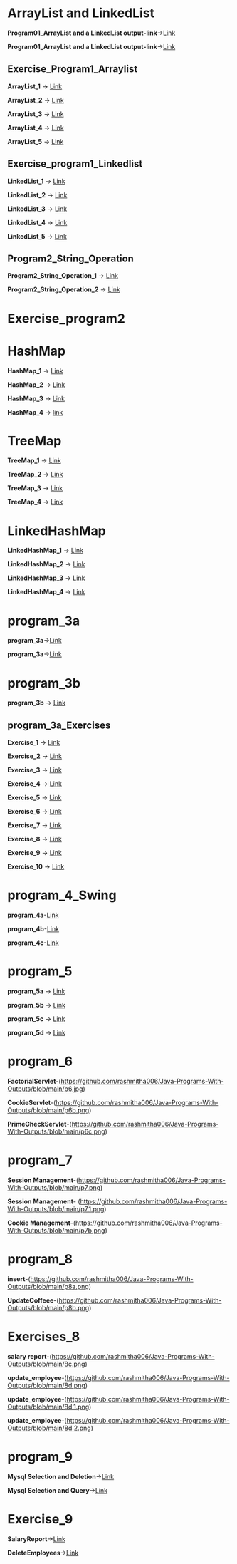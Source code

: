 # ArrayList and LinkedList
**Program01_ArrayList and a LinkedList output-link**->[Link](https://github.com/rashmitha006/Java-Programs-With-Outputs/blob/main/1_ArrayList%20and%20LinkedList/program1.png)

**Program01_ArrayList and a LinkedList output-link**->[Link](https://github.com/rashmitha006/Java-Programs-With-Outputs/blob/main/1_ArrayList%20and%20LinkedList/program11.png)



## Exercise_Program1_Arraylist

**ArrayList_1** -> [Link](https://github.com/rashmitha006/Java-Programs-With-Outputs/blob/main/1_ArrayList_Exercises/1ba.png)

**ArrayList_2** -> [Link](https://github.com/rashmitha006/Java-Programs-With-Outputs/blob/main/1_ArrayList_Exercises/1bb.png)

**ArrayList_3** -> [Link](https://github.com/rashmitha006/Java-Programs-With-Outputs/blob/main/1_ArrayList_Exercises/1b.c.png)

**ArrayList_4** -> [Link](https://github.com/rashmitha006/Java-Programs-With-Outputs/blob/main/1_ArrayList_Exercises/1b.d.png)

**ArrayList_5** -> [Link](https://github.com/rashmitha006/Java-Programs-With-Outputs/blob/main/1_ArrayList_Exercises/1b.e.png)

## Exercise_program1_Linkedlist

**LinkedList_1** -> [Link](https://github.com/rashmitha006/Java-Programs-With-Outputs/blob/main/1_Linked%20List_Exercises/1c.a.png)

**LinkedList_2** -> [Link](https://github.com/rashmitha006/Java-Programs-With-Outputs/blob/main/1_Linked%20List_Exercises/1c.b.png)

**LinkedList_3** -> [Link](https://github.com/rashmitha006/Java-Programs-With-Outputs/blob/main/1_Linked%20List_Exercises/1c.c.png)

**LinkedList_4** -> [Link](https://github.com/rashmitha006/Java-Programs-With-Outputs/blob/main/1_Linked%20List_Exercises/1c.d.png)

**LinkedList_5** -> [Link](https://github.com/rashmitha006/Java-Programs-With-Outputs/blob/main/1_Linked%20List_Exercises/1c.e.png)

## Program2_String_Operation

**Program2_String_Operation_1** -> [Link](https://github.com/rashmitha006/Java-Programs-With-Outputs/blob/main/2_HashSet,%20TreeSet%20and%20LinkedHashSet/p2.png)

**Program2_String_Operation_2** -> [Link](https://github.com/rashmitha006/Java-Programs-With-Outputs/blob/main/2_HashSet,%20TreeSet%20and%20LinkedHashSet/p2.1.png)

# Exercise_program2
# HashMap
**HashMap_1** -> [Link](https://github.com/rashmitha006/Java-Programs-With-Outputs/blob/main/2_HashMap_Exercises/Hash1.png)

**HashMap_2** -> [Link](https://github.com/rashmitha006/Java-Programs-With-Outputs/blob/main/2_HashMap_Exercises/Hash2.png)

**HashMap_3** -> [Link](https://github.com/rashmitha006/Java-Programs-With-Outputs/blob/main/2_HashMap_Exercises/Hash3.png)

**HashMap_4** -> [link](https://github.com/rashmitha006/Java-Programs-With-Outputs/blob/main/2_HashMap_Exercises/Hash4.png)

# TreeMap
**TreeMap_1** -> [Link](https://github.com/rashmitha006/Java-Programs-With-Outputs/blob/main/2_TreeMap_Exercises/Tree1.png)

**TreeMap_2** -> [Link](https://github.com/rashmitha006/Java-Programs-With-Outputs/blob/main/2_TreeMap_Exercises/Tree2.png)

**TreeMap_3** -> [Link](https://github.com/rashmitha006/Java-Programs-With-Outputs/blob/main/2_TreeMap_Exercises/Tree3.png)

**TreeMap_4** -> [Link](https://github.com/rashmitha006/Java-Programs-With-Outputs/blob/main/2_TreeMap_Exercises/Tree4.png)


# LinkedHashMap
**LinkedHashMap_1** -> [Link](https://github.com/rashmitha006/Java-Programs-With-Outputs/blob/main/2_LinkedHashMap_Exercises/LH1.png)

**LinkedHashMap_2** -> [Link](https://github.com/rashmitha006/Java-Programs-With-Outputs/blob/main/2_LinkedHashMap_Exercises/LH2.png)

**LinkedHashMap_3** -> [Link](https://github.com/rashmitha006/Java-Programs-With-Outputs/blob/main/2_LinkedHashMap_Exercises/LH3.png)

**LinkedHashMap_4** -> [Link](https://github.com/rashmitha006/Java-Programs-With-Outputs/blob/main/2_LinkedHashMap_Exercises/LH4.png)



# program_3a
**program_3a**->[Link](https://github.com/rashmitha006/Java-Programs-With-Outputs/blob/main/3a_stringOperation_stringHandling/p3.png)

**program_3a**->[Link](https://github.com/rashmitha006/Java-Programs-With-Outputs/blob/main/3a_stringOperation_stringHandling/p3.1.png)


# program_3b

**program_3b** -> [Link](https://github.com/rashmitha006/Java-Programs-With-Outputs/blob/main/3b_StringBuffer%20and%20StringBuilder/p3b.png)

## program_3a_Exercises

**Exercise_1** -> [Link](https://github.com/rashmitha006/Java-Programs-With-Outputs/blob/main/3a_String%20operation_Exercises./Ex3.1.png)

**Exercise_2** -> [Link](https://github.com/rashmitha006/Java-Programs-With-Outputs/blob/main/3a_String%20operation_Exercises./Ex3.2.png)

**Exercise_3** -> [Link](https://github.com/rashmitha006/Java-Programs-With-Outputs/blob/main/3a_String%20operation_Exercises./Ex3.3.png)

**Exercise_4** -> [Link](https://github.com/rashmitha006/Java-Programs-With-Outputs/blob/main/3a_String%20operation_Exercises./Ex3.4.png)

**Exercise_5** -> [Link](https://github.com/rashmitha006/Java-Programs-With-Outputs/blob/main/3a_String%20operation_Exercises./Ex3.5.png)

**Exercise_6** -> [Link](https://github.com/rashmitha006/Java-Programs-With-Outputs/blob/main/3a_String%20operation_Exercises./Ex3.6.png)

**Exercise_7** -> [Link](https://github.com/rashmitha006/Java-Programs-With-Outputs/blob/main/3a_String%20operation_Exercises./Ex3.7.png)

**Exercise_8** -> [Link](https://github.com/rashmitha006/Java-Programs-With-Outputs/blob/main/3a_String%20operation_Exercises./Ex3.8.png)

**Exercise_9** -> [Link](https://github.com/rashmitha006/Java-Programs-With-Outputs/blob/main/3a_String%20operation_Exercises./Ex3.9.png)

**Exercise_10** -> [Link](https://github.com/rashmitha006/Java-Programs-With-Outputs/blob/main/3a_String%20operation_Exercises./Ex3.10.png)


# program_4_Swing

**program_4a**-[Link](https://github.com/rashmitha006/Java-Programs-With-Outputs/blob/main/4_Swing/p4.png)

**program_4b**-[Link](https://github.com/rashmitha006/Java-Programs-With-Outputs/blob/main/4_Swing/p4.b.png)

**program_4c**-[Link](https://github.com/rashmitha006/Java-Programs-With-Outputs/blob/main/4_Swing/Ex4.1.png)

# program_5

**program_5a** → [Link](https://github.com/rashmitha006/Java-Programs-With-Outputs/blob/main/5_Swing%20program/p5a.png)  

**program_5b** → [Link](https://github.com/rashmitha006/Java-Programs-With-Outputs/blob/main/5_Swing%20program/p5b.png)  

**program_5c** → [Link](https://github.com/rashmitha006/Java-Programs-With-Outputs/blob/main/5_Swing%20program/p5c.png)

**program_5d** → [Link](https://github.com/rashmitha006/Java-Programs-With-Outputs/blob/main/5_Swing%20program/p5d.png)

# program_6
**FactorialServlet**-(https://github.com/rashmitha006/Java-Programs-With-Outputs/blob/main/p6.jpg)

**CookieServlet**-(https://github.com/rashmitha006/Java-Programs-With-Outputs/blob/main/p6b.png)

**PrimeCheckServlet**-(https://github.com/rashmitha006/Java-Programs-With-Outputs/blob/main/p6c.png)
# program_7
**Session Management**-(https://github.com/rashmitha006/Java-Programs-With-Outputs/blob/main/p7.png)

**Session Management**- (https://github.com/rashmitha006/Java-Programs-With-Outputs/blob/main/p7.1.png)

**Cookie Management**-(https://github.com/rashmitha006/Java-Programs-With-Outputs/blob/main/p7b.png)

# program_8
**insert**-(https://github.com/rashmitha006/Java-Programs-With-Outputs/blob/main/p8a.png)

**UpdateCoffeee**-(https://github.com/rashmitha006/Java-Programs-With-Outputs/blob/main/p8b.png)

# Exercises_8
**salary report**-(https://github.com/rashmitha006/Java-Programs-With-Outputs/blob/main/8c.png)

**update_employee**-(https://github.com/rashmitha006/Java-Programs-With-Outputs/blob/main/8d.png)

**update_employee**-(https://github.com/rashmitha006/Java-Programs-With-Outputs/blob/main/8d.1.png)

**update_employee**-(https://github.com/rashmitha006/Java-Programs-With-Outputs/blob/main/8d.2.png)

# program_9

**Mysql Selection and Deletion**->[Link](https://github.com/rashmitha006/Java-Programs-With-Outputs/blob/main/9_JDBCEmployee/9a.png)

**Mysql Selection and Query**->[Link](https://github.com/rashmitha006/Java-Programs-With-Outputs/blob/main/9_JDBCEmployee/9b.png)

# Exercise_9

**SalaryReport**->[Link](https://github.com/rashmitha006/Java-Programs-With-Outputs/blob/main/9_JDBCEmployee/p9c.png)

**DeleteEmployees**->[Link](https://github.com/rashmitha006/Java-Programs-With-Outputs/blob/main/9_JDBCEmployee/p9d.png)

